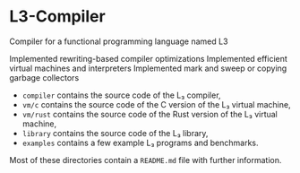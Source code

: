 # L3-Compiler
Compiler for a functional programming language named L3

Implemented rewriting-based compiler optimizations
Implemented efficient virtual machines and interpreters
Implemented mark and sweep or copying garbage collectors

- `compiler` contains the source code of the L₃ compiler,
- `vm/c` contains the source code of the C version of the L₃ virtual machine,
- `vm/rust` contains the source code of the Rust version of the L₃ virtual machine,
- `library` contains the source code of the L₃ library,
- `examples` contains a few example L₃ programs and benchmarks.

Most of these directories contain a `README.md` file with further information.
